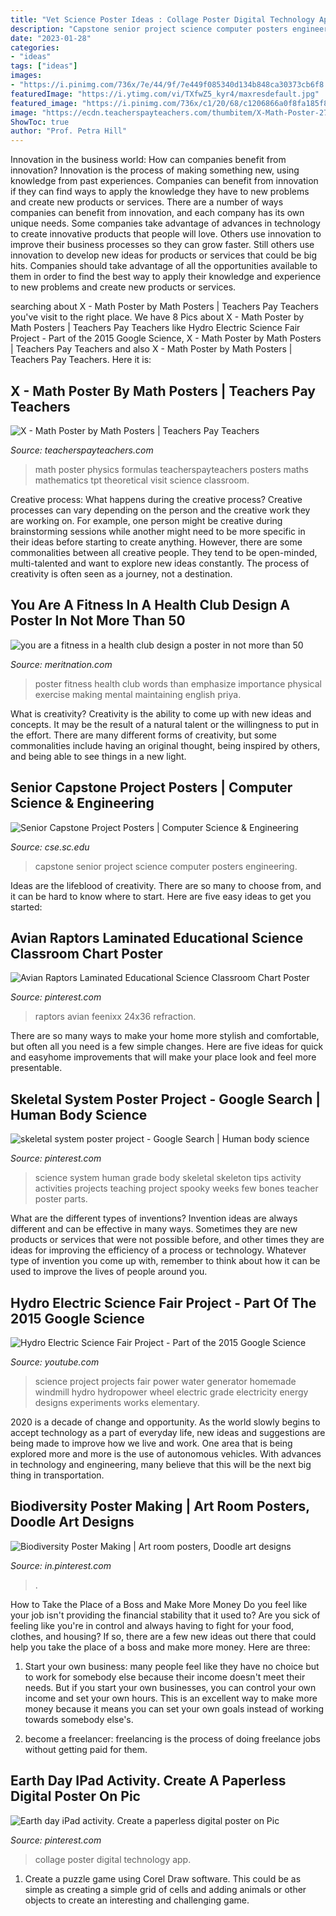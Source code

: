 ```yaml
---
title: "Vet Science Poster Ideas : Collage Poster Digital Technology App"
description: "Capstone senior project science computer posters engineering"
date: "2023-01-28"
categories:
- "ideas"
tags: ["ideas"]
images:
- "https://i.pinimg.com/736x/7e/44/9f/7e449f085340d134b848ca30373cb6f8.jpg"
featuredImage: "https://i.ytimg.com/vi/TXfwZ5_kyr4/maxresdefault.jpg"
featured_image: "https://i.pinimg.com/736x/c1/20/68/c1206866a0f8fa185f8b7791e9be3a10.jpg"
image: "https://ecdn.teacherspayteachers.com/thumbitem/X-Math-Poster-2751296-1534305386/original-2751296-1.jpg"
ShowToc: true
author: "Prof. Petra Hill"
---
```



Innovation in the business world: How can companies benefit from innovation?
Innovation is the process of making something new, using knowledge from past experiences. Companies can benefit from innovation if they can find ways to apply the knowledge they have to new problems and create new products or services. There are a number of ways companies can benefit from innovation, and each company has its own unique needs. Some companies take advantage of advances in technology to create innovative products that people will love. Others use innovation to improve their business processes so they can grow faster. Still others use innovation to develop new ideas for products or services that could be big hits. Companies should take advantage of all the opportunities available to them in order to find the best way to apply their knowledge and experience to new problems and create new products or services.

	

		
searching about X - Math Poster by Math Posters | Teachers Pay Teachers you've visit to the right place. We have 8 Pics about X - Math Poster by Math Posters | Teachers Pay Teachers like Hydro Electric Science Fair Project - Part of the 2015 Google Science, X - Math Poster by Math Posters | Teachers Pay Teachers and also X - Math Poster by Math Posters | Teachers Pay Teachers. Here it is:
		
    
## X - Math Poster By Math Posters | Teachers Pay Teachers

<img loading=lazy src="https://ecdn.teacherspayteachers.com/thumbitem/X-Math-Poster-2751296-1534305386/original-2751296-1.jpg" onerror="this.onerror=null;this.src='https://tse4.mm.bing.net/th?id=OIP.TJOaypFX11BTm64wasFJNAAAAA&amp;pid=15.1';" alt="X - Math Poster by Math Posters | Teachers Pay Teachers">

_Source: teacherspayteachers.com_

>math poster physics formulas teacherspayteachers posters maths mathematics tpt theoretical visit science classroom. 

	

Creative process: What happens during the creative process?
Creative processes can vary depending on the person and the creative work they are working on. For example, one person might be creative during brainstorming sessions while another might need to be more specific in their ideas before starting to create anything. However, there are some commonalities between all creative people. They tend to be open-minded, multi-talented and want to explore new ideas constantly. The process of creativity is often seen as a journey, not a destination.

    
## You Are A Fitness In A Health Club Design A Poster In Not More Than 50

<img loading=lazy src="https://s3mn.mnimgs.com/img/shared/content_ck_images/ck_5c731207d1b67.jpg" onerror="this.onerror=null;this.src='https://tse1.mm.bing.net/th?id=OIP.F4nVL_iwPKLNJ5ldWQPriAHaJ4&amp;pid=15.1';" alt="you are a fitness in a health club design a poster in not more than 50">

_Source: meritnation.com_

>poster fitness health club words than emphasize importance physical exercise making mental maintaining english priya. 

	

What is creativity?
Creativity is the ability to come up with new ideas and concepts. It may be the result of a natural talent or the willingness to put in the effort. There are many different forms of creativity, but some commonalities include having an original thought, being inspired by others, and being able to see things in a new light.

    
## Senior Capstone Project Posters | Computer Science &amp; Engineering

<img loading=lazy src="https://www.cse.sc.edu/files/IMG_20130429_122038.jpg" onerror="this.onerror=null;this.src='https://tse3.mm.bing.net/th?id=OIP.lAPGsM5Tb6s1ssJ3qoGxeQHaFj&amp;pid=15.1';" alt="Senior Capstone Project Posters | Computer Science &amp; Engineering">

_Source: cse.sc.edu_

>capstone senior project science computer posters engineering. 

	

Ideas are the lifeblood of creativity. There are so many to choose from, and it can be hard to know where to start. Here are five easy ideas to get you started:

    
## Avian Raptors Laminated Educational Science Classroom Chart Poster

<img loading=lazy src="https://i.pinimg.com/736x/c1/20/68/c1206866a0f8fa185f8b7791e9be3a10.jpg" onerror="this.onerror=null;this.src='https://tse1.mm.bing.net/th?id=OIP.uEHN6pzafKbo1zKe1JMp9gHaLH&amp;pid=15.1';" alt="Avian Raptors Laminated Educational Science Classroom Chart Poster">

_Source: pinterest.com_

>raptors avian feenixx 24x36 refraction. 

	

There are so many ways to make your home more stylish and comfortable, but often all you need is a few simple changes. Here are five ideas for quick and easyhome improvements that will make your place look and feel more presentable.

    
## Skeletal System Poster Project - Google Search | Human Body Science

<img loading=lazy src="https://i.pinimg.com/736x/7e/44/9f/7e449f085340d134b848ca30373cb6f8.jpg" onerror="this.onerror=null;this.src='https://tse3.mm.bing.net/th?id=OIP.b1mvd0ndi7m6ZB2NxBfRoAHaJ4&amp;pid=15.1';" alt="skeletal system poster project - Google Search | Human body science">

_Source: pinterest.com_

>science system human grade body skeletal skeleton tips activity activities projects teaching project spooky weeks few bones teacher poster parts. 

	

What are the different types of inventions?
Invention ideas are always different and can be effective in many ways. Sometimes they are new products or services that were not possible before, and other times they are ideas for improving the efficiency of a process or technology. Whatever type of invention you come up with, remember to think about how it can be used to improve the lives of people around you.

    
## Hydro Electric Science Fair Project - Part Of The 2015 Google Science

<img loading=lazy src="https://i.ytimg.com/vi/TXfwZ5_kyr4/maxresdefault.jpg" onerror="this.onerror=null;this.src='https://tse2.mm.bing.net/th?id=OIP.Uz-jwCWhQHzqpewtV47HTQHaEK&amp;pid=15.1';" alt="Hydro Electric Science Fair Project - Part of the 2015 Google Science">

_Source: youtube.com_

>science project projects fair power water generator homemade windmill hydro hydropower wheel electric grade electricity energy designs experiments works elementary. 

	

2020 is a decade of change and opportunity. As the world slowly begins to accept technology as a part of everyday life, new ideas and suggestions are being made to improve how we live and work. One area that is being explored more and more is the use of autonomous vehicles. With advances in technology and engineering, many believe that this will be the next big thing in transportation.

    
## Biodiversity Poster Making | Art Room Posters, Doodle Art Designs

<img loading=lazy src="https://i.pinimg.com/736x/b2/a0/2f/b2a02f2e5db00136ff78c1bb669a77cf.jpg" onerror="this.onerror=null;this.src='https://tse2.mm.bing.net/th?id=OIP.Y6Gbshq9yNNkssjjwMwp3AHaLJ&amp;pid=15.1';" alt="Biodiversity Poster Making | Art room posters, Doodle art designs">

_Source: in.pinterest.com_

>. 

	

How to Take the Place of a Boss and Make More Money
Do you feel like your job isn't providing the financial stability that it used to? Are you sick of feeling like you're in control and always having to fight for your food, clothes, and housing? If so, there are a few new ideas out there that could help you take the place of a boss and make more money. Here are three:
1. Start your own business: many people feel like they have no choice but to work for somebody else because their income doesn't meet their needs. But if you start your own businesses, you can control your own income and set your own hours. This is an excellent way to make more money because it means you can set your own goals instead of working towards somebody else's.

2. become a freelancer: freelancing is the process of doing freelance jobs without getting paid for them.

    
## Earth Day IPad Activity. Create A Paperless Digital Poster On Pic

<img loading=lazy src="https://i.pinimg.com/736x/18/73/72/187372bfeb8a553bfd92c302be367e67--collage-app-holiday-activities.jpg" onerror="this.onerror=null;this.src='https://tse3.mm.bing.net/th?id=OIP.mapFfVUxNyaw_AW24KUTMQHaSh&amp;pid=15.1';" alt="Earth day iPad activity. Create a paperless digital poster on Pic">

_Source: pinterest.com_

>collage poster digital technology app. 

	

1. Create a puzzle game using Corel Draw software. This could be as simple as creating a simple grid of cells and adding animals or other objects to create an interesting and challenging game. 

